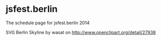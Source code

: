 jsfest.berlin
======

The schedule page for jsfest.berlin 2014

SVG Berlin Skyline by wasat on http://www.openclipart.org/detail/27938
